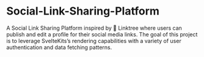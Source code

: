 # Social-Link-Sharing-Platform
A Social Link Sharing Platform inspired by 🌴 Linktree where users can publish and edit a profile for their social media links. The goal of this project is to leverage SvelteKits’s rendering capabilities with a variety of user authentication and data fetching patterns.
